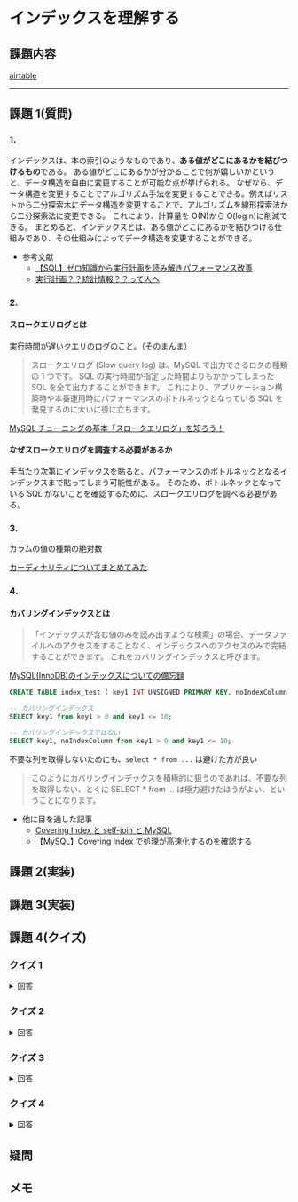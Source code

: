 # インデックスを理解する

## 課題内容

[airtable](https://airtable.com/tblTnXBXFOYJ0J7lZ/viwyi8muFtWUlhNKG/recaoPX7kBTbdWJfo?blocks=hide)

---

## 課題 1(質問)

### 1.

インデックスは、本の索引のようなものであり、**ある値がどこにあるかを結びつけるもの**である。
ある値がどこにあるかが分かることで何が嬉しいかというと、データ構造を自由に変更することが可能な点が挙げられる。
なぜなら、データ構造を変更することでアルゴリズム手法を変更することできる。例えばリストから二分探索木にデータ構造を変更することで、アルゴリズムを線形探索法から二分探索法に変更できる。
これにより、計算量を O(N)から O(log n)に削減できる。
まとめると、インデックスとは、ある値がどこにあるかを結びつける仕組みであり、その仕組みによってデータ構造を変更することができる。

- 参考文献
  - [【SQL】ゼロ知識から実行計画を読み解きパフォーマンス改善](https://qiita.com/yoshinori_hisakawa/items/5ef0cf4fd8eb6dd3037f)
  - [実行計画？？統計情報？？って人へ](https://qiita.com/NagaokaKenichi/items/5b6eb9887f88046a594d)

### 2.

#### スロークエリログとは

実行時間が遅いクエリのログのこと。（そのまんま）

> スロークエリログ (Slow query log) は、MySQL で出力できるログの種類の 1 つです。 SQL の実行時間が指定した時間よりもかかってしまった SQL を全て出力することができます。 これにより、アプリケーション構築時や本番運用時にパフォーマンスのボトルネックとなっている SQL を発見するのに大いに役に立ちます。

[MySQL チューニングの基本「スロークエリログ」を知ろう！](https://weblabo.oscasierra.net/mysql-slow-query-log-1/)

#### なぜスロークエリログを調査する必要があるか

手当たり次第にインデックスを貼ると、パフォーマンスのボトルネックとなるインデックスまで貼ってしまう可能性がある。
そのため、ボトルネックとなっている SQL がないことを確認するために、スロークエリログを調べる必要がある。

### 3.

カラムの値の種類の絶対数

[カーディナリティについてまとめてみた](https://qiita.com/soyanchu/items/034be19a2e3cb87b2efb)

### 4.

#### カバリングインデックスとは

> 「インデックスが含む値のみを読み出すような検索」の場合、データファイルへのアクセスをすることなく、インデックスへのアクセスのみで完結することができます。 これをカバリングインデックスと呼びます。

[MySQL(InnoDB)のインデックスについての備忘録](https://naokirin.hatenablog.com/entry/2015/02/07/193609)

```sql
CREATE TABLE index_test ( key1 INT UNSIGNED PRIMARY KEY, noIndexColumn INT);

-- カバリングインデックス
SELECT key1 from key1 > 0 and key1 <= 10;

-- カバリングインデックスではない
SELECT key1, noIndexColumn from key1 > 0 and key1 <= 10;
```

不要な列を取得しないためにも、`select * from ...` は避けた方が良い

> このようにカバリングインデックスを積極的に狙うのであれば、不要な列を取得しない、とくに SELECT \* from ... は極力避けたほうがよい、ということになります。

- 他に目を通した記事
  - [Covering Index と self-join と MySQL](https://blog.nomadscafe.jp/2011/08/coverting-index-self-join-mysql.html)
  - [【MySQL】Covering Index で処理が高速化するのを確認する](https://www.softel.co.jp/blogs/tech/archives/5139)

## 課題 2(実装)

## 課題 3(実装)

## 課題 4(クイズ)

### クイズ 1

<details><summary>回答</summary><div>

</div></details>

### クイズ 2

<details><summary>回答</summary><div>

</div></details>

### クイズ 3

<details><summary>回答</summary><div>

</div></details>

### クイズ 4

<details><summary>回答</summary><div>

</div></details>

## 疑問

## メモ

